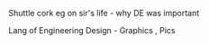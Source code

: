Shuttle cork eg on sir's life - why DE was important

Lang of Engineering Design - Graphics , Pics

